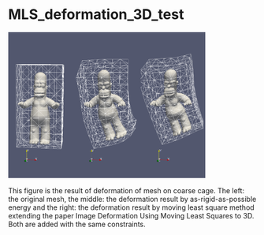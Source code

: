 # MLS_deformation_3D_test
<img src="https://github.com/WTYatzoo/WTYatzoo.github.io/raw/master/gallery/ARAP_vs_MLS_deform.png" width="400" />

This figure is the result of deformation of mesh on coarse cage. The left: the original mesh, the middle: the deformation result
by as-rigid-as-possible energy and the right: the  deformation result by moving least square method extending the paper Image Deformation Using Moving Least Squares to 3D. Both are added with the same constraints.
